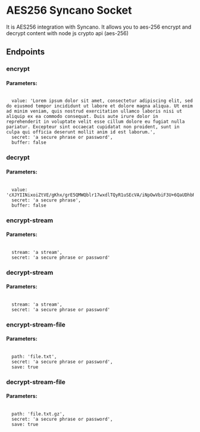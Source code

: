 # AES256 Syncano Socket

It is AES256 integration with Syncano. It allows you to aes-256 encrypt and decrypt content with node js crypto api (aes-256)

## Endpoints

### encrypt

#### Parameters:
```

  value: 'Lorem ipsum dolor sit amet, consectetur adipiscing elit, sed do eiusmod tempor incididunt ut labore et dolore magna aliqua. Ut enim ad minim veniam, quis nostrud exercitation ullamco laboris nisi ut aliquip ex ea commodo consequat. Duis aute irure dolor in reprehenderit in voluptate velit esse cillum dolore eu fugiat nulla pariatur. Excepteur sint occaecat cupidatat non proident, sunt in culpa qui officia deserunt mollit anim id est laborum.',
  secret: 'a secure phrase or password',
  buffer: false
```


### decrypt

#### Parameters:
```

  value: 'cXJYIINixoiZtVE/gKhx/grE5QMWQblr17wxdlTQyR1uSEcVA/iNpOwVbiF3U+6QaUDhbRDK5VEpzS26e/+kLP+NJmcgfqsA5WRHfPQy4TfmzarIUrbL+NsPJm2Gxq+n8KtovheB6YNCqEyvTeB+fbtosSdFkNgUR+u6EFQwbrGF7200zqZx9UMd+1zcTHXxjdOo+EwZlULlpQ52KInPJlTk9FH2G2hgfqx2kotD2/sdTtcqWTZZSssWINJcVNO4cVM56XWfdcwxhQ==',
  secret: 'a secure phrase',
  buffer: false
```


### encrypt-stream

#### Parameters:
```

  stream: 'a stream',
  secret: 'a secure phrase or password'
```


### decrypt-stream

#### Parameters:
```

  stream: 'a stream',
  secret: 'a secure phrase or password'
```


### encrypt-stream-file

#### Parameters:
```

  path: 'file.txt',
  secret: 'a secure phrase or password',
  save: true
```


### decrypt-stream-file

#### Parameters:
```

  path: 'file.txt.gz',
  secret: 'a secure phrase or password',
  save: true
```


